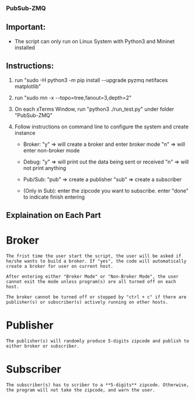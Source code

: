 ### PubSub-ZMQ


## Important:

* The script can only run on Linux System with Python3 and Mininet installed


## Instructions:

1. run "sudo -H python3 -m pip install --upgrade pyzmq netifaces matplotlib"

2. run "sudo mn -x --topo=tree,fanout=3,depth=2"

3. On each xTerms Window, run "python3 ./run_test.py" under folder "PubSub-ZMQ"

4. Follow instructions on command line to configure the system and create instance

    - Broker: "y" => will create a broker and enter broker mode
              "n" => will enter non-broker mode

    - Debug: "y" => will print out the data being sent or received
             "n" => will not print anything
    
    - Pub/Sub: "pub" => create a publisher
               "sub" => create a subscriber
    
    - (Only in Sub): enter the zipcode you want to subscribe.
                     enter "done" to indicate finish entering


## Explaination on Each Part

# Broker

    The frist time the user start the script, the user will be asked if he/she wants to build a broker. If "yes", the code will automatically create a broker for user on current host.

    After entering either "Broker Mode" or "Non-Broker Mode", the user cannot exit the mode unless program(s) are all turned off on each host.

    The broker cannot be turned off or stopped by "ctrl + c" if there are publisher(s) or subscriber(s) actively running on other hosts.

# Publisher

    The publisher(s) will randomly produce 5-digits zipcode and publish to either broker or subscriber.

# Subscriber

    The subscriber(s) has to scriber to a **5-digits** zipcode. Otherwise, the program will not take the zipcode, and warn the user.
